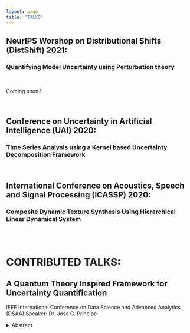 ```yaml
---
layout: page
title: "TALKS"
---
```


NeurIPS Worshop on Distributional Shifts (DistShift) 2021:
---
<h3>Quantifying Model Uncertainty using Perturbation theory</h3>

<br />

Coming soon !!

<br />

Conference on Uncertainty in Artificial Intelligence (UAI) 2020:
---
<h3>Time Series Analysis using a Kernel based Uncertainty Decomposition Framework</h3>

<br />

International Conference on Acoustics, Speech and Signal Processing (ICASSP) 2020: 
---
<h3>Composite Dynamic Texture Synthesis Using Hierarchical Linear Dynamical System</h3>

<br />
<br />

<h1>CONTRIBUTED TALKS:</h1>

A Quantum Theory Inspired Framework for Uncertainty Quantification
---
IEEE International Conference on Data Science and Advanced Analytics (DSAA)
Speaker: Dr. Jose C. Principe
<details>
<summary> Abstract </summary>
<br>
This talk presents our current goal of developing operators inspired by quantum theory to quantify uncertainty in time series and train adaptive models for machine learning. The basic observation is that data projected to a Reproducing Kernel Hilbert Space (RKHS) are functions that obey the properties of a potential field. Therefore, one can directly apply the Schrodinger equation to the projected data and interpret its Hermite expansion in terms of modes over the space of samples that express multi scale uncertainty. This methodology can be used to quantify signal properties and can also lead to methodologies to train signal processing models. We will exemplify the theory with some preliminary results.
</details>

<br />
<br />


 
